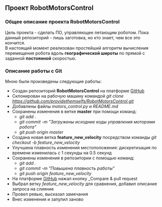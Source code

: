 ## Проект RobotMotorsControl

### Общее описание проекта RobotMotorsControl

Цель проекта - сделать ПО, управляющее летающим роботом. Пока данный репозиторий - лишь заготовка, но кто знает, чем все это кончится.  
В настоящий момент реализован простейший алгоритм вычисления перемещения робота вдоль **географической широты** по прямой с заданной **постоянной** скоростью.

### Описание работы с Git
Мною были произведены следующие работы:
* Создан репозиторий **RobotMotorsControl** на платформе [GitHub](https://github.com/providethemselfs/RobotMotorsControl)
* Склонирован на рабочую машину командой _git clone https://github.com/providethemselfs/RobotMotorsControl.git_
* Добавлены файлы _motors_control.py_ и _README.md_
* Сохранены изменения в ветке **master** при помощи команд: 
  * _git add ._
  * _git commit -m "Загружены исходние коды управления моторами робота"_ 
  * _git push origin master_
* Создана новая ветка **feature_new_velocity** посредством команды _git checkout -b feature_new_velocity_
* Улучшена плавность изменения местоположения: дискретизация по времени изменилась с 1 секунды на 0.5 секунд
* Сохранены изменения в репозитории с помощью команд:
  * _git add ._
  * _git commit -m "Повышена плавность работы"_ 
  * _git push origin feature_new_velocity_
* На платформе [GitHub](https://github.com/providethemselfs/RobotMotorsControl) нажал кнопку _Compare & pull request
* Выбрал ветку _feature_new_velocity_ для сравнения, добавил описание запроса на слияние
* Провел ревью, высказал замечания
* Внес изменения и запулил заново